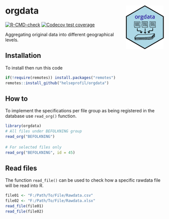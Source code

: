 
<!-- README.md is generated from README.Rmd. Please edit that file -->

# orgdata <img src='man/figures/logo.png' align="right" height="139" />

<!-- badges: start -->

[![R-CMD-check](https://github.com/helseprofil/orgdata/workflows/R-CMD-check/badge.svg)](https://github.com/helseprofil/orgdata/actions)
[![Codecov test
coverage](https://codecov.io/gh/helseprofil/orgdata/branch/main/graph/badge.svg)](https://codecov.io/gh/helseprofil/orgdata?branch=main)
<!-- badges: end -->

Aggregating original data into different geographical levels.

## Installation

To install then run this code

``` r
if(!require(remotes)) install.packages("remotes")
remotes::install_github("helseprofil/orgdata")
```

## How to

To implement the specifications per file group as being registered in
the database use `read_org()` function.

``` r
library(orgdata)
# All files under BEFOLKNING group
read_org("BEFOLKNING")

# For selected files only
read_org("BEFOLKNING", id = 45)
```

## Read files

The function `read_file()` can be used to check how a specific rawdata
file will be read into R.

``` r
file01 <- "F:/Path/To/File/Rawdata.csv"
file02 <- "F:/Path/To/File/Rawdata.xlsx"
read_file(file01)
read_file(file02)
```
